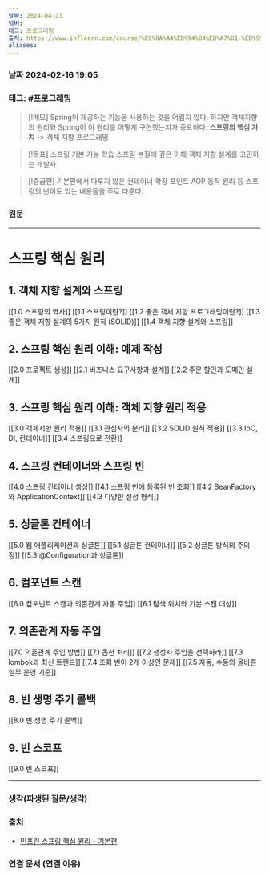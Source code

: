```yaml
---
날짜: 2024-04-23
넘버: 
태그: 프로그래밍
출처: https://www.inflearn.com/course/%EC%8A%A4%ED%94%84%EB%A7%81-%ED%95%B5%EC%8B%AC-%EC%9B%90%EB%A6%AC-%EA%B8%B0%EB%B3%B8%ED%8E%B8/dashboard
aliases:
---
```

### 날짜  2024-02-16 19:05

### 태그: #프로그래밍 

>[!메모]
> Spring이 제공하는 기능을 사용하는 것을 어렵지 않다. 하지만 객체지향의 원리와 Spring이 이 원리를 어떻게 구현했는지가 중요하다.
> **스프링의 핵심 가치** -> 객체 지향 프로그래밍

> [!목표]
> 스프링 기본 기능 학습
> 스프링 본질에 깊은 이해
> 객체 지향 설계를 고민하는 개발자

> [!중급편]
> 기본편에서 다루지 않은 컨테이너 확장 포인트
> AOP 동작 원리 등
> 스프링의 난이도 있는 내용들을 주로 다룬다.
### 원문
---
# 스프링 핵심 원리
## 1. 객체 지향 설계와 스프링
[[1.0 스프링의 역사]]
[[1.1 스프링이란?]]
[[1.2 좋은 객체 지향 프로그래밍이란?]]
[[1.3 좋은 객체 지향 설계의 5가지 원칙 (SOLID)]]
[[1.4 객체 지향 설계와 스프링]]
## 2. 스프링 핵심 원리 이해: 예제 작성
[[2.0 프로젝트 생성]]
[[2.1 비즈니스 요구사항과 설계]]
[[2.2 주문 할인과 도메인 설계]]
## 3. 스프링 핵심 원리 이해: 객체 지향 원리 적용
[[3.0 객체지향 원리 적용]]
[[3.1 관심사의 분리]]
[[3.2 SOLID 원칙 적용]]
[[3.3 IoC, DI, 컨테이너]]
[[3.4 스프링으로 전환]]
## 4. 스프링 컨테이너와 스프링 빈
[[4.0 스프링 컨테이너 생성]]
[[4.1 스프링 빈에 등록된 빈 조회]]
[[4.2 BeanFactory와 ApplicationContext]]
[[4.3 다양한 설정 형식]]
## 5. 싱글톤 컨테이너
[[5.0 웹 애플리케이션과 싱글톤]]
[[5.1 싱글톤 컨테이너]]
[[5.2 싱글톤 방식의 주의점]]
[[5.3 @Configuration과 싱글톤]]
## 6. 컴포넌트 스캔
[[6.0 컴포넌트 스캔과 의존관계 자동 주입]]
[[6.1 탐색 위치와 기본 스캔 대상]]
## 7. 의존관계 자동 주입
[[7.0 의존관계 주입 방법]]
[[7.1 옵션 처리]]
[[7.2 생성자 주입을 선택하라]]
[[7.3 lombok과 최신 트렌드]]
[[7.4 조회 빈이 2개 이상인 문제]]
[[7.5 자동, 수동의 올바른 실무 운영 기준]]
## 8. 빈 생명 주기 콜백
[[8.0 빈 생명 주기 콜백]]
## 9. 빈 스코프
[[9.0 빈 스코프]]

---
### 생각(파생된 질문/생각)

### 출처
- [인프런 스프링 핵심 원리 - 기본편](https://www.inflearn.com/course/%EC%8A%A4%ED%94%84%EB%A7%81-%ED%95%B5%EC%8B%AC-%EC%9B%90%EB%A6%AC-%EA%B8%B0%EB%B3%B8%ED%8E%B8/dashboard)

### 연결 문서 (연결 이유)
